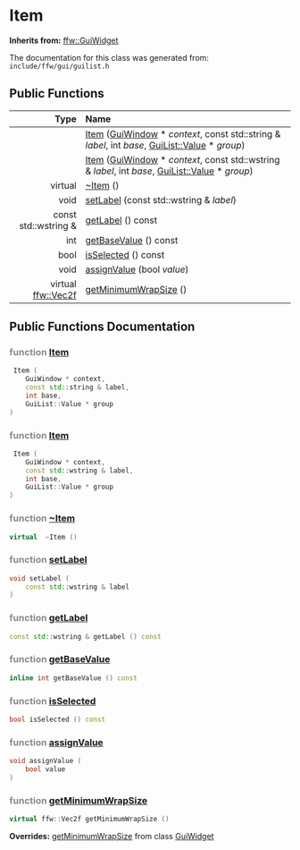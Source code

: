 Item
===================================


**Inherits from:** [ffw::GuiWidget](ffw_GuiWidget.html)

The documentation for this class was generated from: `include/ffw/gui/guilist.h`



## Public Functions

| Type | Name |
| -------: | :------- |
|   | [Item](#51bc7791) ([GuiWindow](ffw_GuiWindow.html) * _context_, const std::string & _label_, int _base_, [GuiList::Value](ffw_GuiList_Value.html) * _group_)  |
|   | [Item](#03ec7993) ([GuiWindow](ffw_GuiWindow.html) * _context_, const std::wstring & _label_, int _base_, [GuiList::Value](ffw_GuiList_Value.html) * _group_)  |
|  virtual  | [~Item](#3c475a8f) ()  |
|  void | [setLabel](#88280b6f) (const std::wstring & _label_)  |
|  const std::wstring & | [getLabel](#9d8cd519) () const  |
|  int | [getBaseValue](#4952aab4) () const  |
|  bool | [isSelected](#83a96c74) () const  |
|  void | [assignValue](#293ebefe) (bool _value_)  |
|  virtual [ffw::Vec2f](ffw.html#fcfaa6c5) | [getMinimumWrapSize](#3fb64c51) ()  |


## Public Functions Documentation

### <span style="opacity:0.5;">function</span> <a id="51bc7791" href="#51bc7791">Item</a>

```cpp
 Item (
    GuiWindow * context,
    const std::string & label,
    int base,
    GuiList::Value * group
) 
```



### <span style="opacity:0.5;">function</span> <a id="03ec7993" href="#03ec7993">Item</a>

```cpp
 Item (
    GuiWindow * context,
    const std::wstring & label,
    int base,
    GuiList::Value * group
) 
```



### <span style="opacity:0.5;">function</span> <a id="3c475a8f" href="#3c475a8f">~Item</a>

```cpp
virtual  ~Item () 
```



### <span style="opacity:0.5;">function</span> <a id="88280b6f" href="#88280b6f">setLabel</a>

```cpp
void setLabel (
    const std::wstring & label
) 
```



### <span style="opacity:0.5;">function</span> <a id="9d8cd519" href="#9d8cd519">getLabel</a>

```cpp
const std::wstring & getLabel () const 
```



### <span style="opacity:0.5;">function</span> <a id="4952aab4" href="#4952aab4">getBaseValue</a>

```cpp
inline int getBaseValue () const 
```



### <span style="opacity:0.5;">function</span> <a id="83a96c74" href="#83a96c74">isSelected</a>

```cpp
bool isSelected () const 
```



### <span style="opacity:0.5;">function</span> <a id="293ebefe" href="#293ebefe">assignValue</a>

```cpp
void assignValue (
    bool value
) 
```



### <span style="opacity:0.5;">function</span> <a id="3fb64c51" href="#3fb64c51">getMinimumWrapSize</a>

```cpp
virtual ffw::Vec2f getMinimumWrapSize () 
```



**Overrides:** [getMinimumWrapSize](/doc/ffw_GuiWidget.md#c12efa3f) from class [GuiWidget](/doc/ffw_GuiWidget.md)



